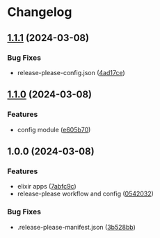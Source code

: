 # Changelog

## [1.1.1](https://github.com/nicolas-mark/release-please-testing/compare/v1.1.0...v1.1.1) (2024-03-08)


### Bug Fixes

* release-please-config.json ([4ad17ce](https://github.com/nicolas-mark/release-please-testing/commit/4ad17cec28b7a19f83416a0e6943fe18a88b117f))

## [1.1.0](https://github.com/nicolas-mark/release-please-testing/compare/v1.0.0...v1.1.0) (2024-03-08)


### Features

* config module ([e605b70](https://github.com/nicolas-mark/release-please-testing/commit/e605b70cb559e3cf6f208de84c724ef36b7ce941))

## 1.0.0 (2024-03-08)


### Features

* elixir apps ([7abfc9c](https://github.com/nicolas-mark/release-please-testing/commit/7abfc9c636f8b56ba83b147550dad6e9d90e9b26))
* release-please workflow and config ([0542032](https://github.com/nicolas-mark/release-please-testing/commit/0542032a91a63e4092075db1081c204d98000307))


### Bug Fixes

* .release-please-manifest.json ([3b528bb](https://github.com/nicolas-mark/release-please-testing/commit/3b528bb02ce93923aefffc9ec069ae6b6507757f))
